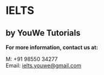 # IELTS
## by YouWe Tutorials

**For more information, contact us at:**

M: +91 98550 34277  
Email: ielts.youwe@gmail.com
